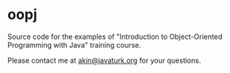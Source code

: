 # oopj
Source code for the examples of "Introduction to Object-Oriented Programming with Java" training course.

Please contact me at akin@javaturk.org for your questions.
